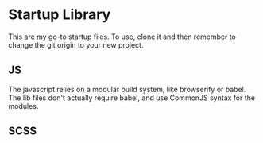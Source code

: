 # Startup Library

This are my go-to startup files. To use, clone it and then remember to change the git origin to your new project.

## JS

The javascript relies on a modular build system, like browserify or babel.  The lib files don't actually require babel, and use CommonJS syntax for the modules.

## SCSS
